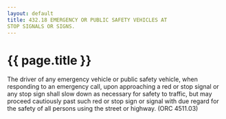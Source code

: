 ```yaml
---
layout: default 
title: 432.18 EMERGENCY OR PUBLIC SAFETY VEHICLES AT
STOP SIGNALS OR SIGNS.
---
```


{{ page.title }}
================

The driver of any emergency vehicle or public safety vehicle, when
responding to an emergency call, upon approaching a red or stop signal
or any stop sign shall slow down as necessary for safety to traffic, but
may proceed cautiously past such red or stop sign or signal with due
regard for the safety of all persons using the street or highway. (ORC
4511.03)
